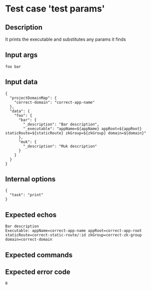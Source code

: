 # Test case 'test params'

## Description

It prints the executable and substitutes any params it finds

## Input args

    foo bar

## Input data

    {
      "projectDomainMap": {
        "correct-domain": "correct-app-name"
      },
      "data": {
        "foo": {
          "bar": {
            "_description": "Bar description",
            "_executable": "appName=${appName} appRoot=${appRoot} staticRoute=${staticRoute} zkGroup=${zkGroup} domain=${domain}"
          },
          "muk": {
            "_description": "Muk description"
          }
        }
      }
    }

## Internal options

    {
      "task": "print"
    }

## Expected echos

    Bar description
    Executable: appName=correct-app-name appRoot=correct-app-root staticRoute=correct-static-route/:id zkGroup=correct-zk-group domain=correct-domain

## Expected commands

## Expected error code

    0
